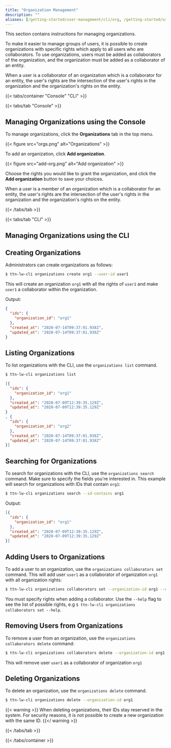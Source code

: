 ```yaml
---
title: "Organization Management"
description: ""
aliases: [/getting-started/user-management/cli/org, /getting-started/user-management/console/org]
---
```


This section contains instructions for managing organizations.

<!--more-->

To make it easier to manage groups of users, it is possible to create organizations with specific rights which apply to all users who are collaborators. To use organizations, users must be added as collaborators of the organization, and the organization must be added as a collaborator of an entity.

When a user is a collaborator of an organization which is a collaborator for an entity, the user's rights are the intersection of the user's rights in the organization and the organization's rights on the entity.

{{< tabs/container "Console" "CLI" >}}

{{< tabs/tab "Console" >}}

## Managing Organizations using the Console

To manage organizations, click the **Organizations** tab in the top menu.

{{< figure src="orgs.png" alt="Organizations" >}}

To add an organization, click **Add organization**.

{{< figure src="add-org.png" alt="Add organization" >}}

Choose the rights you would like to grant the organization, and click the **Add organization** button to save your choices.

When a user is a member of an organization which is a collaborator for an entity, the user's rights are the intersection of the user's rights in the organization and the organization's rights on the entity.

{{< /tabs/tab >}}

{{< tabs/tab "CLI" >}}

## Managing Organizations using the CLI

## Creating Organizations

Administrators can create organizations as follows:

```bash
$ ttn-lw-cli organizations create org1 --user-id user1
```

This will create an organization `org1` with all the rights of `user1` and make `user1` a collaborator within the organization.

Output:

```json
{
  "ids": {
    "organization_id": "org1"
  },
  "created_at": "2020-07-14T09:37:01.938Z",
  "updated_at": "2020-07-14T09:37:01.938Z"
}
```

## Listing Organizations

To list organizations with the CLI, use the `organizations list` command.

```bash
$ ttn-lw-cli organizations list
```

```json
[{
  "ids": {
    "organization_id": "org1"
  },
  "created_at": "2020-07-09T12:39:35.129Z",
  "updated_at": "2020-07-09T12:39:35.129Z"
}
, {
  "ids": {
    "organization_id": "org2"
  },
  "created_at": "2020-07-14T09:37:01.938Z",
  "updated_at": "2020-07-14T09:37:01.938Z"
}]
```

## Searching for Organizations

To search for organizations with the CLI, use the `organizations search` command. Make sure to specify the fields you're interested in. This example will search for organizations with IDs that contain `org1`:

```bash
$ ttn-lw-cli organizations search --id-contains org1
```

Output:

```json
[{
  "ids": {
    "organization_id": "org1"
  },
  "created_at": "2020-07-09T12:39:35.129Z",
  "updated_at": "2020-07-09T12:39:35.129Z"
}]
```

## Adding Users to Organizations

To add a user to an organization, use the  `organizations collaborators set` command. This will add user `user1` as a collaborator of organization `org1` with all organization rights:

```bash
$ ttn-lw-cli organizations collaborators set --organization-id org1 --user-id user1 --right-organization-all
```

You must specify rights when adding a collaborator. Use the `--help` flag to see the list of possible rights, e.g `$ ttn-lw-cli organizations collaborators set --help`.

## Removing Users from Organizations

To remove a user from an organization, use the  `organizations collaborators delete` command:

```bash
$ ttn-lw-cli organizations collaborators delete --organization-id org1 --user-id user1
```

This will remove user `user1` as a collaborator of organization `org1`

## Deleting Organizations

To delete an organization, use the `organizations delete` command.

```bash
$ ttn-lw-cli organizations delete --organization-id org1
```

{{< warning >}} When deleting organizations, their IDs stay reserved in the system. For security reasons, it is not possible to create a new organization with the same ID. {{</ warning >}}

{{< /tabs/tab >}}

{{< /tabs/container >}}
